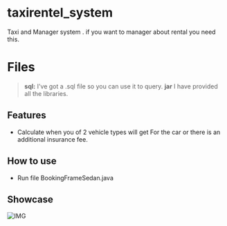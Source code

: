 # taxirentel_system
 Taxi and Manager system . if you want to manager about rental you need this.

# Files
> **sql:** I've got a .sql file so you can use it to query.
> **jar** I have provided all the libraries.

## Features
- Calculate when you of 2 vehicle types will get For the car or there is an additional insurance fee.

## How to use
- Run file BookingFrameSedan.java

## Showcase
![IMG](https://i.imgur.com/kwF1hJp.png)
